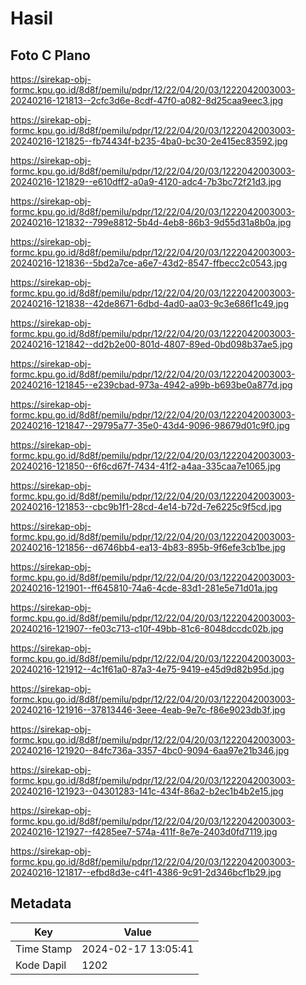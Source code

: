 # Hasil

## Foto C Plano

https://sirekap-obj-formc.kpu.go.id/8d8f/pemilu/pdpr/12/22/04/20/03/1222042003003-20240216-121813--2cfc3d6e-8cdf-47f0-a082-8d25caa9eec3.jpg

https://sirekap-obj-formc.kpu.go.id/8d8f/pemilu/pdpr/12/22/04/20/03/1222042003003-20240216-121825--fb74434f-b235-4ba0-bc30-2e415ec83592.jpg

https://sirekap-obj-formc.kpu.go.id/8d8f/pemilu/pdpr/12/22/04/20/03/1222042003003-20240216-121829--e610dff2-a0a9-4120-adc4-7b3bc72f21d3.jpg

https://sirekap-obj-formc.kpu.go.id/8d8f/pemilu/pdpr/12/22/04/20/03/1222042003003-20240216-121832--799e8812-5b4d-4eb8-86b3-9d55d31a8b0a.jpg

https://sirekap-obj-formc.kpu.go.id/8d8f/pemilu/pdpr/12/22/04/20/03/1222042003003-20240216-121836--5bd2a7ce-a6e7-43d2-8547-ffbecc2c0543.jpg

https://sirekap-obj-formc.kpu.go.id/8d8f/pemilu/pdpr/12/22/04/20/03/1222042003003-20240216-121838--42de8671-6dbd-4ad0-aa03-9c3e686f1c49.jpg

https://sirekap-obj-formc.kpu.go.id/8d8f/pemilu/pdpr/12/22/04/20/03/1222042003003-20240216-121842--dd2b2e00-801d-4807-89ed-0bd098b37ae5.jpg

https://sirekap-obj-formc.kpu.go.id/8d8f/pemilu/pdpr/12/22/04/20/03/1222042003003-20240216-121845--e239cbad-973a-4942-a99b-b693be0a877d.jpg

https://sirekap-obj-formc.kpu.go.id/8d8f/pemilu/pdpr/12/22/04/20/03/1222042003003-20240216-121847--29795a77-35e0-43d4-9096-98679d01c9f0.jpg

https://sirekap-obj-formc.kpu.go.id/8d8f/pemilu/pdpr/12/22/04/20/03/1222042003003-20240216-121850--6f6cd67f-7434-41f2-a4aa-335caa7e1065.jpg

https://sirekap-obj-formc.kpu.go.id/8d8f/pemilu/pdpr/12/22/04/20/03/1222042003003-20240216-121853--cbc9b1f1-28cd-4e14-b72d-7e6225c9f5cd.jpg

https://sirekap-obj-formc.kpu.go.id/8d8f/pemilu/pdpr/12/22/04/20/03/1222042003003-20240216-121856--d6746bb4-ea13-4b83-895b-9f6efe3cb1be.jpg

https://sirekap-obj-formc.kpu.go.id/8d8f/pemilu/pdpr/12/22/04/20/03/1222042003003-20240216-121901--ff645810-74a6-4cde-83d1-281e5e71d01a.jpg

https://sirekap-obj-formc.kpu.go.id/8d8f/pemilu/pdpr/12/22/04/20/03/1222042003003-20240216-121907--fe03c713-c10f-49bb-81c6-8048dccdc02b.jpg

https://sirekap-obj-formc.kpu.go.id/8d8f/pemilu/pdpr/12/22/04/20/03/1222042003003-20240216-121912--4c1f61a0-87a3-4e75-9419-e45d9d82b95d.jpg

https://sirekap-obj-formc.kpu.go.id/8d8f/pemilu/pdpr/12/22/04/20/03/1222042003003-20240216-121916--37813446-3eee-4eab-9e7c-f86e9023db3f.jpg

https://sirekap-obj-formc.kpu.go.id/8d8f/pemilu/pdpr/12/22/04/20/03/1222042003003-20240216-121920--84fc736a-3357-4bc0-9094-6aa97e21b346.jpg

https://sirekap-obj-formc.kpu.go.id/8d8f/pemilu/pdpr/12/22/04/20/03/1222042003003-20240216-121923--04301283-141c-434f-86a2-b2ec1b4b2e15.jpg

https://sirekap-obj-formc.kpu.go.id/8d8f/pemilu/pdpr/12/22/04/20/03/1222042003003-20240216-121927--f4285ee7-574a-411f-8e7e-2403d0fd7119.jpg

https://sirekap-obj-formc.kpu.go.id/8d8f/pemilu/pdpr/12/22/04/20/03/1222042003003-20240216-121817--efbd8d3e-c4f1-4386-9c91-2d346bcf1b29.jpg


## Metadata

| Key        | Value               |
| ---------- | ------------------- |
| Time Stamp | 2024-02-17 13:05:41 |
| Kode Dapil | 1202                |



